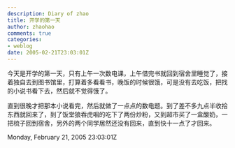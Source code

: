 ```yaml
---
description: Diary of zhao
title: 开学的第一天
author: zhaohao
comments: true
categories:
- weblog
date: 2005-02-21T23:03:01Z
---
```


今天是开学的第一天，只有上午一次数电课，上午借完书就回到宿舍里睡觉了，接着独自去到图书馆里，打算着多看看书，晚饭的时候很饿，可是没有去吃饭，把找的小说书看下去，然后就不觉得饿了。   
   
直到很晚才把那本小说看完，然后就做了一点点的数电题。到了差不多九点半收拾东西就回来了，到了饭堂狼吞虎咽的吃下了两份炒粉，又到超市买了一盒酸奶，一把梳子回到宿舍，另外的两个同学居然还没有回来，直到快十一点了才回来。   
   
Monday, February 21, 2005 23:03:01Z
